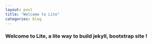 ```yaml
---
layout: post
title: "Welcome to Lite"
categories: blog
---
```

 
### Welcome to Lite, a lite way to build jekyll, bootstrap site !




